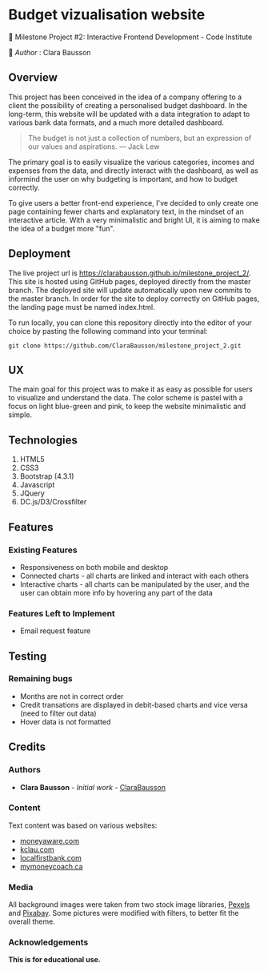 # Budget vizualisation website
🔸 Milestone Project #2: Interactive Frontend Development - Code Institute

🔸 _Author_ : Clara Bausson  

## Overview
This project has been conceived in the idea of a company offering to a client the possibility of creating a personalised budget dashboard. In the long-term, this website will be updated with a data integration to adapt to various bank data formats, and a much more detailed dashboard.

> The budget is not just a collection of numbers, but an expression of our values and aspirations.
> — Jack Lew

The primary goal is to easily visualize the various categories, incomes and expenses from the data, and directly interact with the dashboard, as well as informind the user on why budgeting is important, and how to budget correctly.

To give users a better front-end experience, I've decided to only create one page containing fewer charts and explanatory text, in the mindset of an interactive article. With a very minimalistic and bright UI, it is aiming to make the idea of a budget more "fun".

## Deployment
The live project url is https://clarabausson.github.io/milestone_project_2/. 
This site is hosted using GitHub pages, deployed directly from the master branch. The deployed site will update automatically upon new commits to the master branch. In order for the site to deploy correctly on GitHub pages, the landing page must be named index.html.

To run locally, you can clone this repository directly into the editor of your choice by pasting the following command into your terminal:

`git clone https://github.com/ClaraBausson/milestone_project_2.git`


## UX
The main goal for this project was to make it as easy as possible for users to visualize and understand the data. The color scheme is pastel with a focus on light blue-green and pink, to keep the website minimalistic and simple.


## Technologies
1. HTML5
2. CSS3
3. Bootstrap (4.3.1)
4. Javascript
5. JQuery
6. DC.js/D3/Crossfilter


## Features

### Existing Features
* Responsiveness on both mobile and desktop
* Connected charts - all charts are linked and interact with each others
* Interactive charts - all charts can be manipulated by the user, and the user can obtain more info by hovering any part of the data

### Features Left to Implement
* Email request feature


## Testing

### Remaining bugs
* Months are not in correct order
* Credit transations are displayed in debit-based charts and vice versa (need to filter out data)
* Hover data is not formatted

## Credits

### Authors

* **Clara Bausson** - *Initial work* - [ClaraBausson](https://github.com/ClaraBausson)

### Content
Text content was based on various websites:
* [moneyaware.com](https://moneyaware.co.uk/2018/06/how-to-budget-your-money/)
* [kclau.com](https://kclau.com/wealth-management/3-types-of-income-active-portfolio-and-passive-income/)
* [localfirstbank.com](https://localfirstbank.com/content/personal-budget-categories/)
* [mymoneycoach.ca](https://www.mymoneycoach.ca/budgeting/what-is-a-budget-planning-forecasting)


### Media
All background images were taken from two stock image libraries, [Pexels](https://www.pexels.com/) and [Pixabay](https://pixabay.com/). Some pictures were modified with filters, to better fit the overall theme.

### Acknowledgements

**This is for educational use.** 